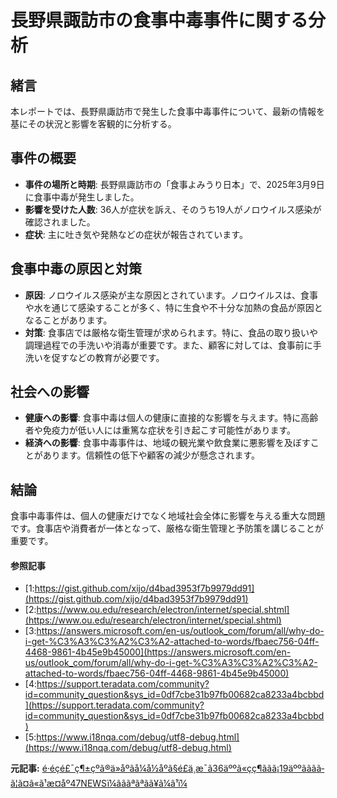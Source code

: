 # 長野県諏訪市の食事中毒事件に関する分析

## 緒言

本レポートでは、長野県諏訪市で発生した食事中毒事件について、最新の情報を基にその状況と影響を客観的に分析する。

## 事件の概要

- **事件の場所と時期**: 長野県諏訪市の「食事よみうり日本」で、2025年3月9日に食事中毒が発生しました。
- **影響を受けた人数**: 36人が症状を訴え、そのうち19人がノロウイルス感染が確認されました。
- **症状**: 主に吐き気や発熱などの症状が報告されています。

## 食事中毒の原因と対策

- **原因**: ノロウイルス感染が主な原因とされています。ノロウイルスは、食事や水を通じて感染することが多く、特に生食や不十分な加熱の食品が原因となることがあります。
- **対策**: 食事店では厳格な衛生管理が求められます。特に、食品の取り扱いや調理過程での手洗いや消毒が重要です。また、顧客に対しては、食事前に手洗いを促すなどの教育が必要です。

## 社会への影響

- **健康への影響**: 食事中毒は個人の健康に直接的な影響を与えます。特に高齢者や免疫力が低い人には重篤な症状を引き起こす可能性があります。
- **経済への影響**: 食事中毒事件は、地域の観光業や飲食業に悪影響を及ぼすことがあります。信頼性の低下や顧客の減少が懸念されます。

## 結論

食事中毒事件は、個人の健康だけでなく地域社会全体に影響を与える重大な問題です。食事店や消費者が一体となって、厳格な衛生管理と予防策を講じることが重要です。

#### 参照記事
- [1:https://gist.github.com/xijo/d4bad3953f7b9979dd91](https://gist.github.com/xijo/d4bad3953f7b9979dd91)
- [2:https://www.ou.edu/research/electron/internet/special.shtml](https://www.ou.edu/research/electron/internet/special.shtml)
- [3:https://answers.microsoft.com/en-us/outlook_com/forum/all/why-do-i-get-%C3%A3%C3%A2%C3%A2-attached-to-words/fbaec756-04ff-4468-9861-4b45e9b45000](https://answers.microsoft.com/en-us/outlook_com/forum/all/why-do-i-get-%C3%A3%C3%A2%C3%A2-attached-to-words/fbaec756-04ff-4468-9861-4b45e9b45000)
- [4:https://support.teradata.com/community?id=community_question&sys_id=0df7cbe31b97fb00682ca8233a4bcbbd](https://support.teradata.com/community?id=community_question&sys_id=0df7cbe31b97fb00682ca8233a4bcbbd)
- [5:https://www.i18nqa.com/debug/utf8-debug.html](https://www.i18nqa.com/debug/utf8-debug.html)


**元記事:** [é·éçé£¯ç¶±çºã®ä»åºãå¼å½åºã§é£ä¸­æ¯ã36äººã«çç¶ããã¡19äººãããã­ã¦ã¤ã«ã¹æ¤åº47NEWSï¼ãããªãªãã¥ã¼ã¹ï¼](https://www.47news.jp/12284867.html)